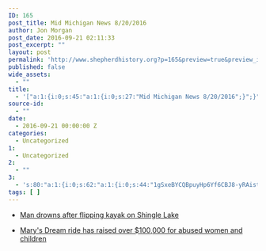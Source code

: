 ```yaml
---
ID: 165
post_title: Mid Michigan News 8/20/2016
author: Jon Morgan
post_date: 2016-09-21 02:11:33
post_excerpt: ""
layout: post
permalink: 'http://www.shepherdhistory.org?p=165&preview=true&preview_id=165'
published: false
wide_assets:
  - ""
title:
  - '["a:1:{i:0;s:45:"a:1:{i:0;s:27:"Mid Michigan News 8/20/2016";}";}"]'
source-id:
  - ""
date:
  - 2016-09-21 00:00:00 Z
categories:
  - Uncategorized
1:
  - Uncategorized
2:
  - ""
3:
  - 's:80:"a:1:{i:0;s:62:"a:1:{i:0;s:44:"1gSxeBYCQBpuyHp6Yf6CBJ8-yRAistHFlTflpIRMOiHI";}";}";'
tags: [ ]
---
```

<ul>
<li><p><a href="http://www.themorningsun.com/general-news/20160820/man-drowns-after-flipping-kayak-on-shingle-lake">Man drowns after flipping kayak on Shingle Lake</a></p></li>
<li><p><a href="http://www.themorningsun.com/general-news/20160820/marys-dream-ride-has-raised-over-100000-for-abused-women-and-children">Mary's Dream ride has raised over $100,000 for abused women and children</a></p></li>
</ul>